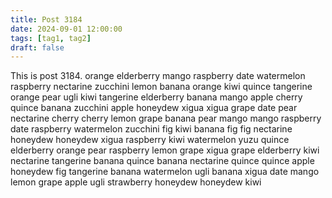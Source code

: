 ```yaml
---
title: Post 3184
date: 2024-09-01 12:00:00
tags: [tag1, tag2]
draft: false
---
```

This is post 3184.
orange
elderberry
mango
raspberry
date
watermelon
raspberry
nectarine
zucchini
lemon
banana
orange
kiwi
quince
tangerine
orange
pear
ugli
kiwi
tangerine
elderberry
banana
mango
apple
cherry
quince
banana
zucchini
apple
honeydew
xigua
xigua
grape
date
pear
nectarine
cherry
cherry
lemon
grape
banana
pear
mango
mango
raspberry
date
raspberry
watermelon
zucchini
fig
kiwi
banana
fig
fig
nectarine
honeydew
honeydew
xigua
raspberry
kiwi
watermelon
yuzu
quince
elderberry
orange
pear
raspberry
lemon
grape
xigua
grape
elderberry
kiwi
nectarine
tangerine
banana
quince
banana
nectarine
quince
quince
apple
honeydew
fig
tangerine
banana
watermelon
ugli
banana
xigua
date
mango
lemon
grape
apple
ugli
strawberry
honeydew
honeydew
kiwi
